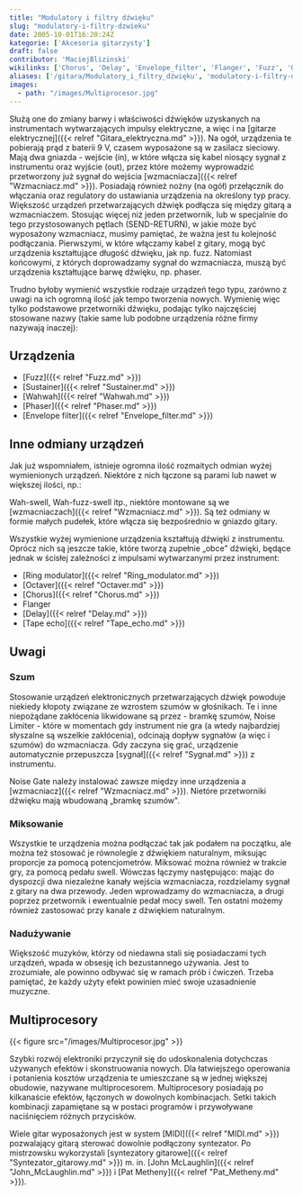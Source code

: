 ```yaml
---
title: "Modulatory i filtry dźwięku"
slug: "modulatory-i-filtry-dzwieku"
date: 2005-10-01T16:20:24Z
kategorie: ['Akcesoria gitarzysty']
draft: false
contributor: 'MaciejBlizinski'
wikilinks: ['Chorus', 'Delay', 'Envelope_filter', 'Flanger', 'Fuzz', 'Grafika:Multiprocesor.jpg', 'John_McLaughlin', 'MIDI', 'Octaver', 'Pat_Metheny', 'Phaser', 'Ring_modulator', 'Sustainer', 'Tape_echo', 'Wahwah', 'bramka_szum%C3%B3w', 'gitara_elektryczna', 'sygna%C5%82', 'syntezator_gitarowy', 'wzmacniacz', 'wzmacniacz', 'wzmacniacz']
aliases: ['/gitara/Modulatory_i_filtry_dźwięku', 'modulatory-i-filtry-dźwięku']
images:
  - path: "/images/Multiprocesor.jpg"
---
```

Służą one do zmiany barwy i właściwości dźwięków uzyskanych na
instrumentach wytwarzających impulsy elektryczne, a więc i na [gitarze
elektrycznej]({{< relref "Gitara_elektryczna.md" >}}). Na ogół, urządzenia te
pobierają prąd z baterii 9 V, czasem wyposażone są w zasilacz sieciowy.
Mają dwa gniazda - wejście (in), w które włącza się kabel niosący sygnał
z instrumentu oraz wyjście (out), przez które możemy wyprowadzić
przetworzony już sygnał do wejścia [wzmacniacza]({{< relref "Wzmacniacz.md" >}}).
Posiadają również nożny (na ogół) przełącznik do włączania oraz
regulatory do ustawiania urządzenia na określony typ pracy. Większość
urządzeń przetwarzających dźwięk podłącza się między gitarą a
wzmacniaczem. Stosując więcej niż jeden przetwornik, lub w specjalnie do
tego przystosowanych pętlach (SEND-RETURN), w jakie może być wyposażony
wzmacniacz, musimy pamiętać, że ważna jest tu kolejność podłączania.
Pierwszymi, w które włączamy kabel z gitary, mogą być urządzenia
kształtujące długość dźwięku, jak np. fuzz. Natomiast końcowymi, z
których doprowadzamy sygnał do wzmacniacza, muszą być urządzenia
kształtujące barwę dźwięku, np. phaser.

Trudno byłoby wymienić wszystkie rodzaje urządzeń tego typu, zarówno z
uwagi na ich ogromną ilość jak tempo tworzenia nowych. Wymienię więc
tylko podstawowe przetworniki dźwięku, podając tylko najczęściej
stosowane nazwy (takie same lub podobne urządzenia różne firmy nazywają
inaczej):

## Urządzenia

  - [Fuzz]({{< relref "Fuzz.md" >}})
  - [Sustainer]({{< relref "Sustainer.md" >}})
  - [Wahwah]({{< relref "Wahwah.md" >}})
  - [Phaser]({{< relref "Phaser.md" >}})
  - [Envelope filter]({{< relref "Envelope_filter.md" >}})

## Inne odmiany urządzeń

Jak już wspomniałem, istnieje ogromna ilość rozmaitych odmian wyżej
wymienionych urządzeń. Niektóre z nich łączone są parami lub nawet w
większej ilości, np.:

Wah-swell, Wah-fuzz-swell itp., niektóre montowane są we
[wzmacniaczach]({{< relref "Wzmacniacz.md" >}}). Są też odmiany w formie małych
pudełek, które włącza się bezpośrednio w gniazdo gitary.

Wszystkie wyżej wymienione urządzenia kształtują dźwięki z instrumentu.
Oprócz nich są jeszcze takie, które tworzą zupełnie „obce" dźwięki,
będące jednak w ścisłej zależności z impulsami wytwarzanymi przez
instrument:

  - [Ring modulator]({{< relref "Ring_modulator.md" >}})
  - [Octaver]({{< relref "Octaver.md" >}})
  - [Chorus]({{< relref "Chorus.md" >}})
  - Flanger<!-- link nie odnosił się do niczego: 'Modulatory i filtry dźwięku' ('content/Modulatory_i_filtry_dźwięku.md') links to 'Flanger' ('content/Flanger.md') and that does not exist -->
  - [Delay]({{< relref "Delay.md" >}})
  - [Tape echo]({{< relref "Tape_echo.md" >}})

## Uwagi

### Szum

Stosowanie urządzeń elektronicznych przetwarzających dźwięk powoduje
niekiedy kłopoty związane ze wzrostem szumów w głośnikach. Te i inne
niepożądane zakłócenia likwidowane są przez - bramkę
szumów<!-- link nie odnosił się do niczego: 'Modulatory i filtry dźwięku' ('content/Modulatory_i_filtry_dźwięku.md') links to 'bramka_szumów' ('content/bramka_szumów.md') and that does not exist -->, Noise Limiter - które w momentach
gdy instrument nie gra (a wtedy najbardziej słyszalne są wszelkie
zakłócenia), odcinają dopływ sygnałów (a więc i szumów) do
wzmacniacza. Gdy zaczyna się grać, urządzenie automatycznie przepuszcza
[sygnał]({{< relref "Sygnał.md" >}}) z instrumentu.

Noise Gate należy instalować zawsze między inne urządzenia a
[wzmacniacz]({{< relref "Wzmacniacz.md" >}}). Nietóre przetworniki dźwięku mają
wbudowaną „bramkę szumów".

### Miksowanie

Wszystkie te urządzenia można podłączać tak jak podałem na początku, ale
można też stosować je równolegle z dźwiękiem naturalnym, miksując
proporcje za pomocą potencjometrów. Miksować można również w trakcie
gry, za pomocą pedału swell. Wówczas łączymy następująco: mając do
dyspozcji dwa niezależne kanały wejścia wzmacniacza, rozdzielamy sygnał
z gitary na dwa przewody. Jeden wprowadzamy do wzmacniacza, a drugi
poprzez przetwornik i ewentualnie pedał mocy swell. Ten ostatni możemy
również zastosować przy kanale z dźwiękiem naturalnym.

### Nadużywanie

Większość muzyków, którzy od niedawna stali się posiadaczami tych
urządzeń, wpada w obsesję ich bezustannego używania. Jest to
zrozumiałe, ale powinno odbywać się w ramach prób i ćwiczeń. Trzeba
pamiętać, że każdy użyty efekt powinien mieć swoje uzasadnienie
muzyczne.

## Multiprocesory

{{< figure src="/images/Multiprocesor.jpg" >}}

Szybki rozwój elektroniki przyczynił się do udoskonalenia dotychczas
używanych efektów i skonstruowania nowych. Dla łatwiejszego operowania
i potanienia kosztów urządzenia te umieszczane są w jednej większej
obudowie, nazywane multiprocesorem. Multiprocesory posiadają po
kilkanaście efektów, łączonych w dowolnych kombinacjach. Setki takich
kombinacji zapamiętane są w postaci programów i przywoływane
naciśnięciem różnych przycisków.

Wiele gitar wyposażonych jest w system [MIDI]({{< relref "MIDI.md" >}})
pozwalający gitarą sterować dowolnie podłączony syntezator. Po
mistrzowsku wykorzystali [syntezatory
gitarowe]({{< relref "Syntezator_gitarowy.md" >}}) m. in. [John
McLaughlin]({{< relref "John_McLaughlin.md" >}}) i [Pat
Metheny]({{< relref "Pat_Metheny.md" >}}).


